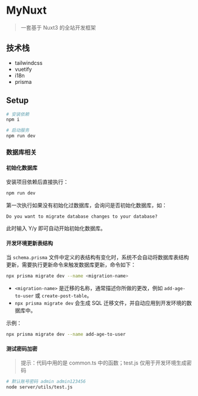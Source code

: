 # MyNuxt

> 一套基于 Nuxt3 的全站开发框架

## 技术栈

- tailwindcss
- vuetify
- i18n
- prisma

## Setup

```sh
# 安装依赖
npm i

# 启动服务
npm run dev
```

### 数据库相关

#### 初始化数据库

安装项目依赖后直接执行：

```sh
npm run dev
```

第一次执行如果没有初始化过数据库，会询问是否初始化数据库，如：

```console
Do you want to migrate database changes to your database? 
```

此时输入 Y/y 即可自动开始初始化数据库。

#### 开发环境更新表结构

当 `schema.prisma` 文件中定义的表结构有变化时，系统不会自动将数据库表结构更新，需要执行更新命令来触发数据库更新，命令如下：

```sh
npx prisma migrate dev --name <migration-name>
```

- `<migration-name>` 是迁移的名称，通常描述你所做的更改，例如 `add-age-to-user` 或 `create-post-table`。
- `npx prisma migrate dev` 会生成 SQL 迁移文件，并自动应用到开发环境的数据库中。

示例：

```sh
npx prisma migrate dev --name add-age-to-user
```

#### 测试密码加密

> 提示：代码中用的是 common.ts 中的函数；test.js 仅用于开发环境生成密码

```sh
# 默认账号密码 admin admin123456
node server/utils/test.js
```
